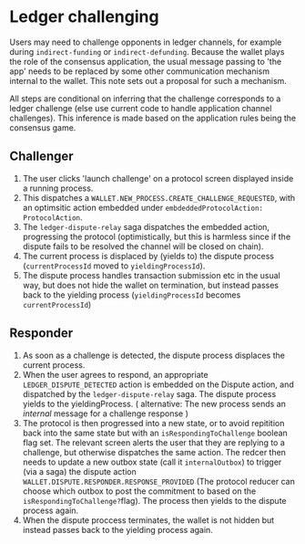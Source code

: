 # Ledger challenging

Users may need to challenge opponents in ledger channels, for example during `indirect-funding` or `indirect-defunding`. Because the wallet plays the role of the consensus application, the usual message passing to 'the app' needs to be replaced by some other communication mechanism internal to the wallet. This note sets out a proposal for such a mechanism.

All steps are conditional on inferring that the challenge corresponds to a ledger challenge (else use current code to handle application channel challenges). This inference is made based on the application rules being the consensus game.

## Challenger

1. The user clicks 'launch challenge' on a protocol screen displayed inside a running process.
2. This dispatches a `WALLET.NEW_PROCESS.CREATE_CHALLENGE_REQUESTED`, with an optimsitic action embedded under `embdeddedProtocolAction: ProtocolAction`.
3. The `ledger-dispute-relay` saga dispatches the embedded action, progressing the protocol (optimistically, but this is harmless since if the dispute fails to be resolved the channel will be closed on chain).
4. The current process is displaced by (yields to) the dispute process (`currentProcessId` moved to `yieldingProcessId`).
5. The dispute process handles transaction submission etc in the usual way, but does not hide the wallet on termination, but instead passes back to the yielding process (`yieldingProcessId` becomes `currentProcessId`)

## Responder

1. As soon as a challenge is detected, the dispute process displaces the current process.
2. When the user agrees to respond, an appropriate `LEDGER_DISPUTE_DETECTED` action is embedded on the Dispute action, and dispatched by the `ledger-dispute-relay` saga. The dispute process yields to the yieldingProcess.
   ( alternative: The new process sends an _internal_ message for a challenge response )
3. The protocol is then progressed into a new state, or to avoid repitition back into the same state but with an `isRespondingToChallenge` boolean flag set. The relevant screen alerts the user that they are replying to a challenge, but otherwise dispatches the same action. The redcer then needs to update a new outbox state (call it `internalOutbox`) to trigger (via a saga) the dispute action `WALLET.DISPUTE.RESPONDER.RESPONSE_PROVIDED` (The protocol reducer can choose which outbox to post the commitment to based on the `isRespondingToChallenge?`flag). The process then yields to the dispute process again.
4. When the dispute proccess terminates, the wallet is not hidden but instead passes back to the yielding process again.
